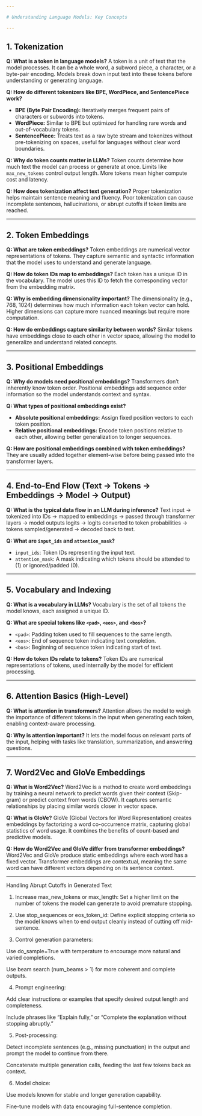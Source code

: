 ```yaml
---

# Understanding Language Models: Key Concepts

---
```


## 1. Tokenization

**Q: What is a token in language models?**
A token is a unit of text that the model processes. It can be a whole word, a subword piece, a character, or a byte-pair encoding. Models break down input text into these tokens before understanding or generating language.

**Q: How do different tokenizers like BPE, WordPiece, and SentencePiece work?**

* **BPE (Byte Pair Encoding):** Iteratively merges frequent pairs of characters or subwords into tokens.
* **WordPiece:** Similar to BPE but optimized for handling rare words and out-of-vocabulary tokens.
* **SentencePiece:** Treats text as a raw byte stream and tokenizes without pre-tokenizing on spaces, useful for languages without clear word boundaries.

**Q: Why do token counts matter in LLMs?**
Token counts determine how much text the model can process or generate at once. Limits like `max_new_tokens` control output length. More tokens mean higher compute cost and latency.

**Q: How does tokenization affect text generation?**
Proper tokenization helps maintain sentence meaning and fluency. Poor tokenization can cause incomplete sentences, hallucinations, or abrupt cutoffs if token limits are reached.

---

## 2. Token Embeddings

**Q: What are token embeddings?**
Token embeddings are numerical vector representations of tokens. They capture semantic and syntactic information that the model uses to understand and generate language.

**Q: How do token IDs map to embeddings?**
Each token has a unique ID in the vocabulary. The model uses this ID to fetch the corresponding vector from the embedding matrix.

**Q: Why is embedding dimensionality important?**
The dimensionality (e.g., 768, 1024) determines how much information each token vector can hold. Higher dimensions can capture more nuanced meanings but require more computation.

**Q: How do embeddings capture similarity between words?**
Similar tokens have embeddings close to each other in vector space, allowing the model to generalize and understand related concepts.

---

## 3. Positional Embeddings

**Q: Why do models need positional embeddings?**
Transformers don’t inherently know token order. Positional embeddings add sequence order information so the model understands context and syntax.

**Q: What types of positional embeddings exist?**

* **Absolute positional embeddings:** Assign fixed position vectors to each token position.
* **Relative positional embeddings:** Encode token positions relative to each other, allowing better generalization to longer sequences.

**Q: How are positional embeddings combined with token embeddings?**
They are usually added together element-wise before being passed into the transformer layers.

---

## 4. End-to-End Flow (Text → Tokens → Embeddings → Model → Output)

**Q: What is the typical data flow in an LLM during inference?**
Text input → tokenized into IDs → mapped to embeddings → passed through transformer layers → model outputs logits → logits converted to token probabilities → tokens sampled/generated → decoded back to text.

**Q: What are `input_ids` and `attention_mask`?**

* `input_ids`: Token IDs representing the input text.
* `attention_mask`: A mask indicating which tokens should be attended to (1) or ignored/padded (0).

---

## 5. Vocabulary and Indexing

**Q: What is a vocabulary in LLMs?**
Vocabulary is the set of all tokens the model knows, each assigned a unique ID.

**Q: What are special tokens like `<pad>`, `<eos>`, and `<bos>`?**

* `<pad>`: Padding token used to fill sequences to the same length.
* `<eos>`: End of sequence token indicating text completion.
* `<bos>`: Beginning of sequence token indicating start of text.

**Q: How do token IDs relate to tokens?**
Token IDs are numerical representations of tokens, used internally by the model for efficient processing.

---

## 6. Attention Basics (High-Level)

**Q: What is attention in transformers?**
Attention allows the model to weigh the importance of different tokens in the input when generating each token, enabling context-aware processing.

**Q: Why is attention important?**
It lets the model focus on relevant parts of the input, helping with tasks like translation, summarization, and answering questions.

---

## 7. Word2Vec and GloVe Embeddings

**Q: What is Word2Vec?**
Word2Vec is a method to create word embeddings by training a neural network to predict words given their context (Skip-gram) or predict context from words (CBOW). It captures semantic relationships by placing similar words closer in vector space.

**Q: What is GloVe?**
GloVe (Global Vectors for Word Representation) creates embeddings by factorizing a word co-occurrence matrix, capturing global statistics of word usage. It combines the benefits of count-based and predictive models.

**Q: How do Word2Vec and GloVe differ from transformer embeddings?**
Word2Vec and GloVe produce static embeddings where each word has a fixed vector. Transformer embeddings are contextual, meaning the same word can have different vectors depending on its sentence context.

---
Handling Abrupt Cutoffs in Generated Text
1. Increase max_new_tokens or max_length:
Set a higher limit on the number of tokens the model can generate to avoid premature stopping.

2. Use stop_sequences or eos_token_id:
Define explicit stopping criteria so the model knows when to end output cleanly instead of cutting off mid-sentence.

3. Control generation parameters:

Use do_sample=True with temperature to encourage more natural and varied completions.

Use beam search (num_beams > 1) for more coherent and complete outputs.

4. Prompt engineering:

Add clear instructions or examples that specify desired output length and completeness.

Include phrases like “Explain fully,” or “Complete the explanation without stopping abruptly.”

5. Post-processing:

Detect incomplete sentences (e.g., missing punctuation) in the output and prompt the model to continue from there.

Concatenate multiple generation calls, feeding the last few tokens back as context.

6. Model choice:

Use models known for stable and longer generation capability.

Fine-tune models with data encouraging full-sentence completion.


